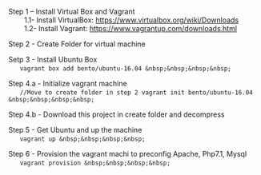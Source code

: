 Step 1 – Install Virtual Box and Vagrant  
&nbsp;&nbsp;&nbsp;&nbsp;&nbsp;&nbsp;&nbsp;&nbsp;1.1- Install VirtualBox: https://www.virtualbox.org/wiki/Downloads  
&nbsp;&nbsp;&nbsp;&nbsp;&nbsp;&nbsp;&nbsp;&nbsp;1.2- Install Vagrant: https://www.vagrantup.com/downloads.html  
  
Step 2 - Create Folder for virtual machine  
  
Setp 3 - Install Ubuntu Box  
&nbsp;&nbsp;&nbsp;&nbsp;```
        vagrant box add bento/ubuntu-16.04
&nbsp;&nbsp;&nbsp;&nbsp;```
      
Step 4.a - Initialize vagrant machine  
&nbsp;&nbsp;&nbsp;&nbsp;```
        //Move to create folder in step 2
        vagrant init bento/ubuntu-16.04
&nbsp;&nbsp;&nbsp;&nbsp;```
      
Step 4.b - Download this project in create folder and decompress  
  
Step 5 - Get Ubuntu and up the machine  
&nbsp;&nbsp;&nbsp;&nbsp;```
        vagrant up
&nbsp;&nbsp;&nbsp;&nbsp;```
      
Step 6 - Provision the vagrant machi to preconfig Apache, Php7.1, Mysql  
&nbsp;&nbsp;&nbsp;&nbsp;```
        vagrant provision
&nbsp;&nbsp;&nbsp;&nbsp;```
